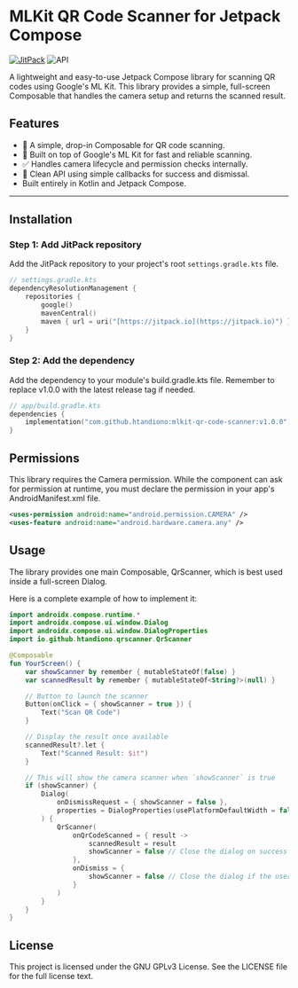 # MLKit QR Code Scanner for Jetpack Compose

[![JitPack](https://jitpack.io/v/htandiono/mlkit-qr-code-scanner.svg)](https://jitpack.io/#htandiono/mlkit-qr-code-scanner)
![API](https://img.shields.io/badge/API-24%2B-brightgreen.svg?style=flat)

A lightweight and easy-to-use Jetpack Compose library for scanning QR codes using Google's ML Kit. This library provides a simple, full-screen Composable that handles the camera setup and returns the scanned result.

## Features

-   🔎 A simple, drop-in Composable for QR code scanning.
-   🚀 Built on top of Google's ML Kit for fast and reliable scanning.
-   ✅ Handles camera lifecycle and permission checks internally.
-   🎨 Clean API using simple callbacks for success and dismissal.
-   Built entirely in Kotlin and Jetpack Compose.

---
## Installation

### Step 1: Add JitPack repository

Add the JitPack repository to your project's root `settings.gradle.kts` file.

```kotlin
// settings.gradle.kts
dependencyResolutionManagement {
    repositories {
        google()
        mavenCentral()
        maven { url = uri("[https://jitpack.io](https://jitpack.io)") }
    }
}
```
### Step 2: Add the dependency
Add the dependency to your module's build.gradle.kts file. Remember to replace v1.0.0 with the latest release tag if needed.

```kotlin
// app/build.gradle.kts
dependencies {
    implementation("com.github.htandiono:mlkit-qr-code-scanner:v1.0.0")
}
```

## Permissions
This library requires the Camera permission. While the component can ask for permission at runtime, you must declare the permission in your app's AndroidManifest.xml file.

```XML 
<uses-permission android:name="android.permission.CAMERA" />
<uses-feature android:name="android.hardware.camera.any" />
```

## Usage
The library provides one main Composable, QrScanner, which is best used inside a full-screen Dialog.

Here is a complete example of how to implement it:

``` Kotlin
import androidx.compose.runtime.*
import androidx.compose.ui.window.Dialog
import androidx.compose.ui.window.DialogProperties
import io.github.htandiono.qrscanner.QrScanner

@Composable
fun YourScreen() {
    var showScanner by remember { mutableStateOf(false) }
    var scannedResult by remember { mutableStateOf<String?>(null) }

    // Button to launch the scanner
    Button(onClick = { showScanner = true }) {
        Text("Scan QR Code")
    }

    // Display the result once available
    scannedResult?.let {
        Text("Scanned Result: $it")
    }

    // This will show the camera scanner when `showScanner` is true
    if (showScanner) {
        Dialog(
            onDismissRequest = { showScanner = false },
            properties = DialogProperties(usePlatformDefaultWidth = false) // For full-screen display
        ) {
            QrScanner(
                onQrCodeScanned = { result ->
                    scannedResult = result
                    showScanner = false // Close the dialog on success
                },
                onDismiss = {
                    showScanner = false // Close the dialog if the user cancels
                }
            )
        }
    }
}
```

## License
This project is licensed under the GNU GPLv3 License. See the LICENSE file for the full license text.
